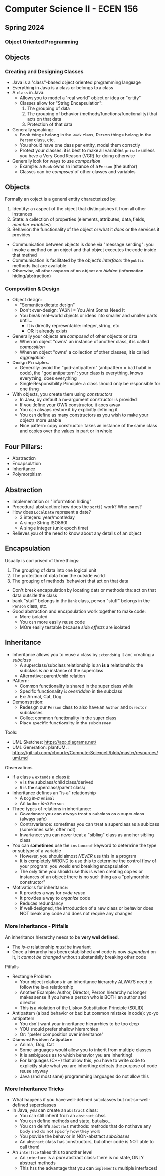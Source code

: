 # Computer Science II - ECEN 156
## Spring 2024
### Object Oriented Programming

## Objects

### Creating and Designing Classes

* Java is a "class"-based object oriented programming language
* Everything in Java is a class or belongs to a class
* A `class` in Java:
  * Allows you to model a "real world" object or idea or "entity"
  * Classes allow for "String Encapsulation":
    1. The grouping of data
    2. The grouping of behavior (methods/functions/functionality) that acts on that data
    3. Protection of that data
* Generally speaking:
  * Book things belong in the `Book` class, Person things belong in the `Person` class, etc.
  * You should have one class per entity, model them correctly
  * Protect your classes: it is best to make all variables `private` unless you have a Very Good Reason (VGR) for doing otherwise
* Generally look for ways to use *composition*
  * Example: a `Book` owns an instance of a `Person` (the author)
  * Classes can be *composed* of other classes and variables

## Objects

Formally an object is a general entity characterized by:

1. Identity: an aspect of the object that distinguishes it from all other instances
2. State: a collection of properties (elements, attributes, data, fields, *member variables*)
3. Behavior: the functionality of the object or what it *does* or the services it provides

* Communication between objects is done via "message sending": you invoke a method on an object and that object executes the code inside that method
* Communication is facilitated by the object's *interface*: the `public` methods that are available
* Otherwise, all other aspects of an object are *hidden* (information hiding/abstraction)

### Composition & Design

* Object design:
  * "Semantics dictate design"
  * Don't over-design: YAGNI = You Aint Gonna Need It
  * You break real-world objects or ideas into smaller and smaller parts until...
    * It is directly representable: integer, string, etc.
    * OR: it already exists
* Generally your objects are *composed* of other objects or data
  * When an object "owns" an instance of another class, it is called *composition*
  * When an object "owns" a collection of other classes, it is called *aggregation*
* Design Principles:
  * Generally: avoid the "god-antipattern" (antipattern = bad habit in code), the "god antipattern": your class is everything, knows everything, does everything
  * Single Responsibility Principle: a class should only be responsible for one thing
* With objects, you create them using *constructors*
  * In Java, by default a no-argument constructor is provided
  * If you define your OWN constructor, it goes away
  * You can always restore it by explicitly defining it
  * You can define as many constructors as you wish to make your objects more usable
  * Nice pattern: copy constructor: takes an instance of the same class and copies over the values in part or in whole

## Four Pillars:

* Abstraction
* Encapsulation
* Inheritance
* Polymorphism

## Abstraction

* Implementation or "information hiding"
* Procedural abstraction: how does the `sqrt()` work?  Who cares?
* How does `LocalDate` represent a date?
  * 3 integers: year/month/day
  * A single String ISO8601
  * A single integer (unix epoch time)
* Relieves you of the need to know about any details of an object

## Encapsulation

Usually is comprised of three things:
1. The grouping of data into one logical unit
2. The protection of data from the outside world
3. The grouping of methods (behavior) that act on that data

* Don't break encapsulation by locating data or methods that act on that data outside the class
* bank "stuff" belongs in the `Bank` class, person "stuff" belongs in the `Person` class, etc.
* Good abstraction and encapsulation work together to make code:
  * More isolated
  * You can more easily reuse code
  * MOre easily testable because *side effects* are isolated

## Inheritance

* Inheritance allows you to reuse a class by `extends`ing it and creating a *subclass*
  * A superclass/subclass relationship is an **is a** relationship: the subclass *is an* instance of the superclass
  * Alternative: parent/child relation
* PAttern:
  * Common functionality is shared in the super class while
  * Specific functionality is *overridden* in the subclass
  * Ex: Animal, Cat, Dog
* Demonstration:
  * Redesign our `Person` class to also have an `Author` and `Director` subclasses
  * Collect common functionality in the super class
  * Place specific functionality in the subclasses

Tools:
  * UML Sketches: https://app.diagrams.net/
  * UML Generation: plantUML: https://github.com/cbourke/ComputerScienceII/blob/master/resources/uml.md

Observations:

* If a class `A` `extends` a class `B`:
  * `A` is the subclass/child class/derived
  * `B` is the superclass/parent class/
* Inheritance defines an "is-a" relationship
  * A `Dog` *is-a* `Animal`
  * An `Author` *is-a* `Person`
* Three types of relations in inheritance:
  * Covariance: you can always treat a subclass as a super class (always safe)
  * Contravariance: sometimes you can treat a superclass as a sublcass (sometimes safe, often not)
  * Invariance: you can never treat a "sibling" class as another sibling class
* You can **sometimes** use the `instanceof` keyword to determine the type or subtype of a variable
  * However, you should almost *NEVER* use this in a program
  * It is completely WRONG to use this to determine the control flow of your program: you would end breaking encapsulation
  * The only time you should use this is when creating copies or instances of an object: there is no such thing as a "polymorphic constructor"
* Motivations for inheritance:
  * It provides a way for *code reuse*
  * It provides a way to *organize* code
  * Reduces redundancy
  * If well-designed, the introduction of a new class or behavior does NOT break any code and does not require any changes

### More Inheritance - Pitfalls

An inheritance hierarchy needs to be **very well defined**.
  * The *is-a* relationship *must* be invariant
  * Once a hierarchy has been established and code is now *dependent* on it, it *cannot be changed* without substantially breaking other code

Pitfalls
* Rectangle Problem
  * Your object relations in an inheritance hierarchy ALWAYS need to follow the is-a relationship
  * Another Example: Author, Director, Person hierarchy no longer makes sense if you have a person who is BOTH an author and director
  * This is a violation of the Liskov Substitution Principle (SOLID)
* Antipattern (a bad behavior or bad but common mistake in code): yo-yo antipattern
  * You don't want your inheritance hierarchies to be too deep
  * YOU should prefer shallow hierarchies
  * Or: "prefer composition over inheritance"
* Diamond Problem Antipattern
  * Animal, Dog, Cat
  * Some languages would allow you to inherit from multiple classes
  * It is ambiguous as to which behavior you are inheriting!
  * For languages (C++) that allow this, you have to write code to explicitly state what you are inheriting: defeats the purpose of code reuse anyway
  * Java (and most sane) programming languages do not allow this

### More Inheritance Tricks

* What happens if you have well-defined subclasses but not-so-well-defined superclasses
* In Java, you can create an `abstract` class:
  * You can still inherit from an `abstract` class
  * You can define methods and state, but also...
  * You can deinfe `abstract` methods: methods that do not have any body and do not specify how they work
  * You provide the behavior in NON-abstract *subclasses*
  * An `abstract` class has constructors, but other code is NOT able to call them!
* An `interface` takes this to another level
  * An `interface` is a *pure* abstract class: there is no state, ONLY abstract methods
  * This has the advantage that you can `implements` multiple interfaces!

```text











```
